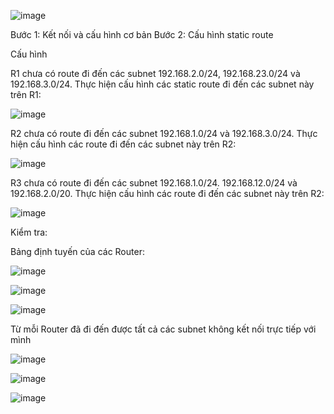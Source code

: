 ![image](https://github.com/user-attachments/assets/355ef06a-f7ca-4d5f-8fd4-97895faeffa8)

Bước 1: Kết nối và cấu hình cơ bản
Bước 2: Cấu hình static route

Cấu hình

R1 chưa có route đi đến các subnet 192.168.2.0/24, 192.168.23.0/24 và 192.168.3.0/24.
Thực hiện cấu hình các static route đi đến các subnet này trên R1:

![image](https://github.com/user-attachments/assets/29b069ca-a2b7-4f23-b075-edb9ce982f2a)

R2 chưa có route đi đến các subnet 192.168.1.0/24 và 192.168.3.0/24. Thực hiện cấu hình
các route đi đến các subnet này trên R2:

![image](https://github.com/user-attachments/assets/9c8363f8-80e4-4331-8f2b-f2683ca93c27)

R3 chưa có route đi đến các subnet 192.168.1.0/24. 192.168.12.0/24 và 192.168.2.0/20.
Thực hiện cấu hình các route đi đến các subnet này trên R2:

![image](https://github.com/user-attachments/assets/913d176b-df13-4870-8b66-77047ce779bb)

Kiểm tra:

Bảng định tuyến của các Router: 

![image](https://github.com/user-attachments/assets/2e965795-6039-45ff-8757-5188e9c3abd0)

![image](https://github.com/user-attachments/assets/4126cc72-78ad-4478-b37b-b119129c356d)

![image](https://github.com/user-attachments/assets/20f42151-2205-4eab-8f85-971a9d1afea5)

Từ mỗi Router đã đi đến được tất cả các subnet không kết nối trực tiếp với mình

![image](https://github.com/user-attachments/assets/8c8bfe35-d328-415e-b364-cd4f85e64d93)

![image](https://github.com/user-attachments/assets/f04f84b6-2f52-4592-8d6f-05f638761455)

![image](https://github.com/user-attachments/assets/65f4db41-0385-4498-83ef-78c97ec30f08)














